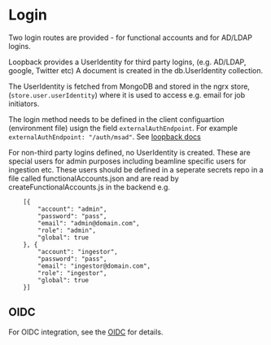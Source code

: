 # Login

Two login routes are provided - for functional accounts and for AD/LDAP logins.

Loopback provides a UserIdentity for third party logins, (e.g. AD/LDAP, google, Twitter etc) 
A document is created in the db.UserIdentity collection.

The UserIdentity is fetched from MongoDB and stored in the ngrx store, (```store.user.userIdentity```) where 
it is used to access e.g. email for job initiators.

The login method needs to be defined in the client configuartion (environment file) usign the field `externalAuthEndpoint`. For example `externalAuthEndpoint: "/auth/msad"`.
See [loopback docs](https://loopback.io/doc/en/lb3/Third-party-login-using-Passport.html)

For non-third party logins defined, no UserIdentity is created.  These are special users for admin purposes including beamline specific users for ingestion etc.
These users should be defined in a seperate secrets repo in a file called functionalAccounts.json and are read by createFunctionalAccounts.js in the backend e.g.
```
    [{
        "account": "admin",
        "password": "pass",
        "email": "admin@domain.com",
        "role": "admin",
        "global": true
    }, {
        "account": "ingestor",
        "password": "pass",
        "email": "ingestor@domain.com",
        "role": "ingestor",
        "global": true
    }]
```

## OIDC
For OIDC integration, see the [OIDC](./OIDC.html) for details.

